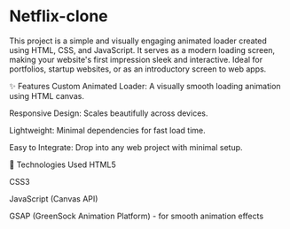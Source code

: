 # Netflix-clone

This project is a simple and visually engaging animated loader created using HTML, CSS, and JavaScript. It serves as a modern loading screen, making your website's first impression sleek and interactive. Ideal for portfolios, startup websites, or as an introductory screen to web apps.

✨ Features
Custom Animated Loader: A visually smooth loading animation using HTML canvas.

Responsive Design: Scales beautifully across devices.

Lightweight: Minimal dependencies for fast load time.

Easy to Integrate: Drop into any web project with minimal setup.

🚀 Technologies Used
HTML5

CSS3

JavaScript (Canvas API)

GSAP (GreenSock Animation Platform) - for smooth animation effects



